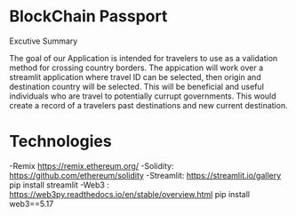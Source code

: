 # BlockChain Passport

Excutive Summary

The goal of our Application is intended for travelers to use as a validation method for crossing country borders.
The appication will work over a streamlit application where travel ID can be selected, then origin and destination country will be selected.
This will be beneficial and useful individuals who are travel to potentially currupt governments. 
This would create a record of a travelers past destinations and new current destination.





# Technologies 
-Remix https://remix.ethereum.org/
-Solidity: https://github.com/ethereum/solidity
-Streamlit: https://streamlit.io/gallery
pip install streamlit 
-Web3 : https://web3py.readthedocs.io/en/stable/overview.html
pip install web3==5.17







